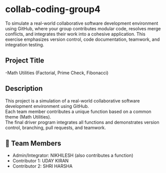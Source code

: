 # collab-coding-group4
To simulate a real-world collaborative software development environment using GitHub, where your group contributes modular code, resolves merge conflicts, and integrates their work into a cohesive application. This exercise emphasizes version control, code documentation, teamwork, and integration testing.

##  Project Title
-Math Utilities (Factorial, Prime Check, Fibonacci)

## Description
This project is a simulation of a real-world collaborative software development environment using GitHub.  
Each team member contributes a unique function based on a common theme (Math Utilities).  
The final driver program integrates all functions and demonstrates version control, branching, pull requests, and teamwork.

## 👥 Team Members
- Admin/Integrator: NIKHILESH (also contributes a function)
- Contributor 1: UDAY KIRAN
- Contributor 2: SHRI HARSHA
